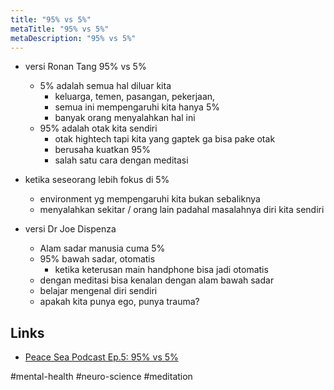```yaml
---
title: "95% vs 5%"
metaTitle: "95% vs 5%"
metaDescription: "95% vs 5%"
---
```


- versi Ronan Tang 95% vs 5%
  - 5% adalah semua hal diluar kita
    - keluarga, temen, pasangan, pekerjaan,
    - semua ini mempengaruhi kita hanya 5%
    - banyak orang menyalahkan hal ini
  - 95% adalah otak kita sendiri
    - otak hightech tapi kita yang gaptek ga bisa pake otak
    - berusaha kuatkan 95%
    - salah satu cara dengan meditasi
- ketika seseorang lebih fokus di 5%

  - environment yg mempengaruhi kita bukan sebaliknya
  - menyalahkan sekitar / orang lain padahal masalahnya diri kita sendiri

- versi Dr Joe Dispenza

  - Alam sadar manusia cuma 5%
  - 95% bawah sadar, otomatis
    - ketika keterusan main handphone bisa jadi otomatis
  - dengan meditasi bisa kenalan dengan alam bawah sadar
  - belajar mengenal diri sendiri
  - apakah kita punya ego, punya trauma?

## Links

- [Peace Sea Podcast Ep.5: 95% vs 5%](https://open.spotify.com/episode/61UOdzKLIDiYnd2cJ8RO8t?si=4VwwXsqFQcq4ukbv8BBXzQ)

#mental-health #neuro-science #meditation

